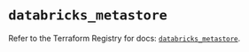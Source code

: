 # `databricks_metastore`

Refer to the Terraform Registry for docs: [`databricks_metastore`](https://registry.terraform.io/providers/databricks/databricks/1.62.1/docs/resources/metastore).
